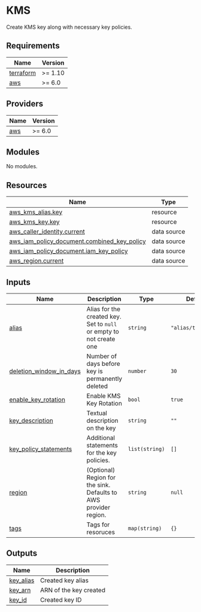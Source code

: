 # KMS

Create KMS key along with necessary key policies.

## Requirements

| Name | Version |
|------|---------|
| <a name="requirement_terraform"></a> [terraform](#requirement\_terraform) | >= 1.10 |
| <a name="requirement_aws"></a> [aws](#requirement\_aws) | >= 6.0 |

## Providers

| Name | Version |
|------|---------|
| <a name="provider_aws"></a> [aws](#provider\_aws) | >= 6.0 |

## Modules

No modules.

## Resources

| Name | Type |
|------|------|
| [aws_kms_alias.key](https://registry.terraform.io/providers/hashicorp/aws/latest/docs/resources/kms_alias) | resource |
| [aws_kms_key.key](https://registry.terraform.io/providers/hashicorp/aws/latest/docs/resources/kms_key) | resource |
| [aws_caller_identity.current](https://registry.terraform.io/providers/hashicorp/aws/latest/docs/data-sources/caller_identity) | data source |
| [aws_iam_policy_document.combined_key_policy](https://registry.terraform.io/providers/hashicorp/aws/latest/docs/data-sources/iam_policy_document) | data source |
| [aws_iam_policy_document.iam_key_policy](https://registry.terraform.io/providers/hashicorp/aws/latest/docs/data-sources/iam_policy_document) | data source |
| [aws_region.current](https://registry.terraform.io/providers/hashicorp/aws/latest/docs/data-sources/region) | data source |

## Inputs

| Name | Description | Type | Default | Required |
|------|-------------|------|---------|:--------:|
| <a name="input_alias"></a> [alias](#input\_alias) | Alias for the created key. Set to `null` or empty to not create one | `string` | `"alias/terraform"` | no |
| <a name="input_deletion_window_in_days"></a> [deletion\_window\_in\_days](#input\_deletion\_window\_in\_days) | Number of days before key is permanently deleted | `number` | `30` | no |
| <a name="input_enable_key_rotation"></a> [enable\_key\_rotation](#input\_enable\_key\_rotation) | Enable KMS Key Rotation | `bool` | `true` | no |
| <a name="input_key_description"></a> [key\_description](#input\_key\_description) | Textual description on the key | `string` | `""` | no |
| <a name="input_key_policy_statements"></a> [key\_policy\_statements](#input\_key\_policy\_statements) | Additional statements for the key policies. | `list(string)` | `[]` | no |
| <a name="input_region"></a> [region](#input\_region) | (Optional) Region for the sink. Defaults to AWS provider region. | `string` | `null` | no |
| <a name="input_tags"></a> [tags](#input\_tags) | Tags for resoruces | `map(string)` | `{}` | no |

## Outputs

| Name | Description |
|------|-------------|
| <a name="output_key_alias"></a> [key\_alias](#output\_key\_alias) | Created key alias |
| <a name="output_key_arn"></a> [key\_arn](#output\_key\_arn) | ARN of the key created |
| <a name="output_key_id"></a> [key\_id](#output\_key\_id) | Created key ID |
